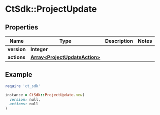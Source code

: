 # CtSdk::ProjectUpdate

## Properties

| Name | Type | Description | Notes |
| ---- | ---- | ----------- | ----- |
| **version** | **Integer** |  |  |
| **actions** | [**Array&lt;ProjectUpdateAction&gt;**](ProjectUpdateAction.md) |  |  |

## Example

```ruby
require 'ct_sdk'

instance = CtSdk::ProjectUpdate.new(
  version: null,
  actions: null
)
```

